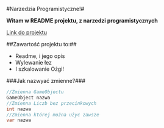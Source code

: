 #Narzedzia Programistyczne!#

**Witam w README projektu, z narzedzi programistycznych**

[Link do projektu](https://github.com/MaksOszkiel/npKUL)

##Zawartość projektu to:##
- Readme, i jego opis
- Wylewanie łez
- I szkalowanie Ożgi!

###Jak nazwyać zmienne?###
```csharp
//Zmienna GameObjectu
GameObject nazwa
//Zmienna Liczb bez przecinkowych
int nazwa
//Zmienna której można użyc zawsze
var nazwa
```



